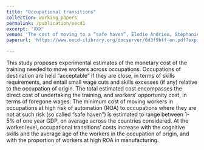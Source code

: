 ```yaml
---
title: "Occupational transitions"
collection: working_papers
permalink: /publication/oecd1
excerpt: 'XXX'
venue: 'The cost of moving to a “safe haven”, Elodie Andrieu, Stéphanie Jamet, Luca Marcolin and Mariagrazia Squicciarini, OECD Publishing, https://doi.org/10.1787/6d3f9bff-en '
paperurl: 'https://www.oecd-ilibrary.org/docserver/6d3f9bff-en.pdf?expires=1569185084&id=id&accname=guest&checksum=1C4B36F70CBD8EBAC1F3CD012EDA4C5D'

---
```

This study proposes experimental estimates of the monetary cost of the training needed to move workers across occupations. Occupations of destination are held “acceptable” if they are close, in terms of skills requirements, and entail small wage cuts and skills excesses (if any) relative to the occupation of origin.
The total estimated cost encompasses the direct cost of undertaking the training, and workers’ opportunity cost, in terms of foregone wages. The minimum cost of moving workers in occupations at high risk of automation (ROA) to occupations where they are not at such risk (so called “safe haven”) is estimated to range between 1-5% of one year GDP, on average across the countries considered.
At the worker level, occupational transitions’ costs increase with the cognitive skills and the average age of the workers in the occupation of origin, and with the proportion of workers at high ROA in manufacturing.
